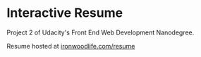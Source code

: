 Interactive Resume
==================

Project 2 of Udacity's Front End Web Development Nanodegree.

Resume hosted at [ironwoodlife.com/resume](http://ironwoodlife.com/resume/)
